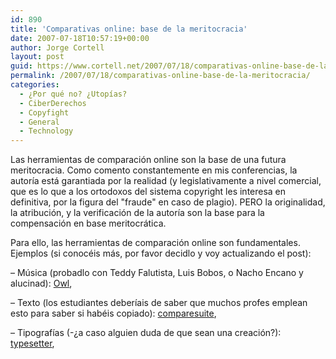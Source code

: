 ```yaml
---
id: 890
title: 'Comparativas online: base de la meritocracia'
date: 2007-07-18T10:57:19+00:00
author: Jorge Cortell
layout: post
guid: https://www.cortell.net/2007/07/18/comparativas-online-base-de-la-meritocracia/
permalink: /2007/07/18/comparativas-online-base-de-la-meritocracia/
categories:
  - ¿Por qué no? ¿Utopías?
  - CiberDerechos
  - Copyfight
  - General
  - Technology
---
```

Las herramientas de comparación online son la base de una futura meritocracia. Como comento constantemente en mis conferencias, la autorí­a está garantiada por la realidad (y legislativamente a nivel comercial, que es lo que a los ortodoxos del sistema copyright les interesa en definitiva, por la figura del "fraude" en caso de plagio). PERO la originalidad, la atribución, y la verificación de la autorí­a son la base para la compensación en base meritocrática.

Para ello, las herramientas de comparación online son fundamentales. Ejemplos (si conocéis más, por favor decidlo y voy actualizando el post):

– Música (probadlo con Teddy Falutista, Luis Bobos, o Nacho Encano y alucinad): <a target="_blank" title="owlmusicsearch" href="https://www.owlmusicsearch.com/">Owl</a>,
  
– Texto (los estudiantes deberí­ais de saber que muchos profes emplean esto para saber si habéis copiado): <a target="_blank" title="Comparesuite" href="https://www.comparesuite.com/online.htm">comparesuite</a>,
  
– Tipografí­as (-¿a caso alguien duda de que sean una creación?): <a target="_blank" title="Typesetter" href="https://typetester.maratz.com/">typesetter</a>,